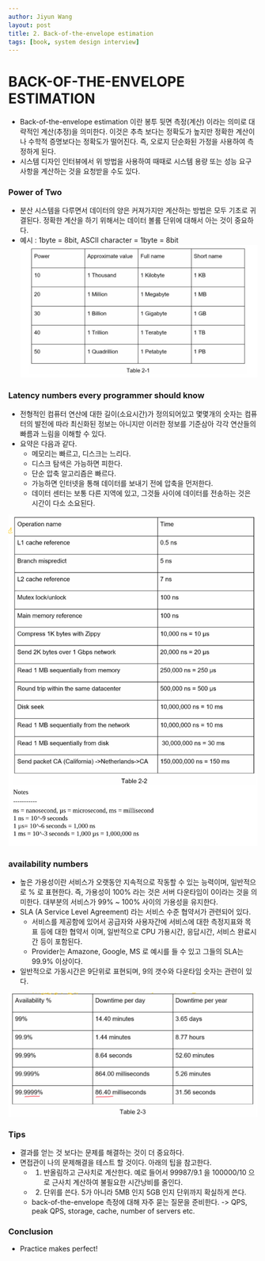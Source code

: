 ```yaml
---
author: Jiyun Wang
layout: post
title: 2. Back-of-the-envelope estimation
tags: [book, system design interview]
---
```



# BACK-OF-THE-ENVELOPE ESTIMATION
- Back-of-the-envelope estimation 이란 봉투 뒷면 측정(계산) 이라는 의미로 대략적인 계산(추정)을 의미한다. 이것은 추측 보다는 정확도가 높지만 정확한 계산이나 수학적 증명보다는 정확도가 떨어진다. 즉, 오로지 단순화된 가정을 사용하여 측정하게 된다.
- 시스템 디자인 인터뷰에서 위 방법을 사용하여 때때로 시스템 용량 또는 성능 요구사항을 계산하는 것을 요청받을 수도 있다.

### Power of Two
- 분산 시스템을 다루면서 데이터의 양은 커져가지만 계산하는 방법은 모두 기초로 귀결된다. 정확한 계산을 하기 위해서는 데이터 볼륨 단위에 대해서 아는 것이 중요하다.
- 예시 : 1byte = 8bit, ASCII character = 1byte = 8bit
![Alt text](../assets/system-design-interview/power_of_two.jpeg)

### Latency numbers every programmer should know
- 전형적인 컴퓨터 연산에 대한 길이(소요시간)가 정의되어있고 몇몇개의 숫자는 컴퓨터의 발전에 따라 최신화된 정보는 아니지만 이러한 정보를 기준삼아 각각 연산들의 빠름과 느림을 이해할 수 있다.
- 요약은 다음과 같다.
  - 메모리는 빠르고, 디스크는 느리다.
  - 디스크 탐색은 가능하면 피한다.
  - 단순 압축 알고리즘은 빠르다.
  - 가능하면 인터넷을 통해 데이터를 보내기 전에 압축을 먼저한다.
  - 데이터 센터는 보통 다른 지역에 있고, 그것들 사이에 데이터를 전송하는 것은 시간이 다소 소요된다.

![Alt text](../assets/system-design-interview/latency_number.jpeg)

### availability numbers
- 높은 가용성이란 서비스가 오랫동안 지속적으로 작동할 수 있는 능력이며, 일반적으로 % 로 표현한다. 즉, 가용성이 100% 라는 것은 서버 다운타임이 0이라는 것을 의미한다. 대부분의 서비스가 99% ~ 100% 사이의 가용성을 유지한다.
- SLA (A Service Level Agreement) 라는 서비스 수준 협약서가 관련되어 있다.
  - 서비스를 제공함에 있어서 공급자와 사용자간에 서비스에 대한 측정지표와 목표 등에 대한 협약서 이며, 일반적으로 CPU 가용시간, 응답시간, 서비스 완료시간 등이 포함된다.
  - Provider는 Amazone, Google, MS 로 예시를 들 수 있고 그들의 SLA는 99.9% 이상이다.
- 일반적으로 가동시간은 9단위로 표현되며, 9의 갯수와 다운타임 숫자는 관련이 있다.

![Alt text](../assets/system-design-interview/availability_number.jpeg)


### Tips
- 결과를 얻는 것 보다는 문제를 해결하는 것이 더 중요하다.
- 면접관이 나의 문제해결을 테스트 할 것이다. 아래의 팁을 참고한다.
  - 1. 반올림하고 근사치로 계산한다. 예로 들어서 99987/9.1 을 100000/10 으로 근사치 계산하여 불필요한 시간낭비를 줄인다.
  - 2. 단위를 쓴다. 5가 아니라 5MB 인지 5GB 인지 단위까지 확실하게 쓴다.
  - back-of-the-envelope 측정에 대해 자주 묻는 질문을 준비한다. -> QPS, peak QPS, storage, cache, number of servers etc.


### Conclusion
- Practice makes perfect!